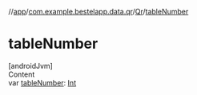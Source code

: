 //[app](../../index.md)/[com.example.bestelapp.data.qr](../index.md)/[Qr](index.md)/[tableNumber](table-number.md)



# tableNumber  
[androidJvm]  
Content  
var [tableNumber](table-number.md): [Int](https://kotlinlang.org/api/latest/jvm/stdlib/kotlin/-int/index.html)  



